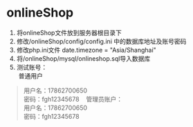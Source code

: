# onlineShop
1. 将onlineShop文件放到服务器根目录下    
2. 修改/onlineShop/config/config.ini 中的数据库地址及账号密码    
3. 修改php.ini文件 date.timezone = "Asia/Shanghai"    
4. 将/onlineShop/mysql/onlineshop.sql导入数据库    
5. 测试账号：    
  普通用户    
>  用户名：17862700650     
>  密码：fgh12345678      
  管理员账户：    
>  用户名：17862700650     
>  密码：fgh12345678  
